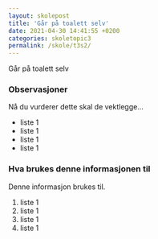 ```yaml
---
layout: skolepost
title: 'Går på toalett selv'
date: 2021-04-30 14:41:55 +0200
categories: skoletopic3
permalink: /skole/t3s2/
---
```


Går på toalett selv

### Observasjoner

Nå du vurderer dette skal de vektlegge...

- liste 1
- liste 1
- liste 1
- liste 1

### Hva brukes denne informasjonen til

Denne informasjon brukes til.

1. liste 1
2. liste 1
3. liste 1
4. liste 1
